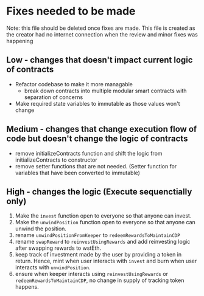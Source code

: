 # Fixes needed to be made

Note: this file should be deleted once fixes are made. This file is created as the creator had no internet connection when the review and minor fixes was happening

## Low - changes that doesn't impact current logic of contracts
- Refactor codebase to make it more managable
    - break down contracts into multiple modular smart contracts with separation of concerns
- Make required state variables to immutable as those values won't change


## Medium - changes that change execution flow of code but doesn't change the logic of contracts
- remove initializeContracts function and shift the logic from initializeContracts to constructor
- remove setter functions that are not needed. (Setter function for variables that have been converted to immutable)

## High - changes the logic (Execute sequenctially only)
1. Make the `invest` function open to everyone so that anyone can invest.
2. Make the `unwindPosition` function open to everyone so that anyone can unwind the position.
3. rename `unwindPositionFromKeeper` to `redeemRewardsToMaintainCDP`
4. rename `swapReward` to `reinvestUsingRewards` and add reinvesting logic after swapping rewards to wstEth.
5. keep track of investment made by the user by providing a token in return. Hence, mint when user interacts with `invest` and burn when user interacts with `unwindPosition`.
6. ensure when keeper interacts using `reinvestUsingRewards` or `redeemRewardsToMaintainCDP`, no change in supply of tracking token happens.
